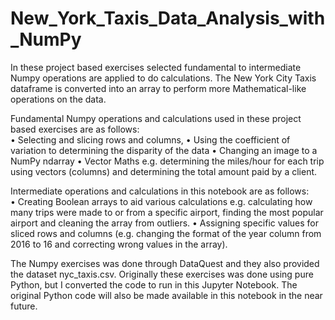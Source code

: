# New_York_Taxis_Data_Analysis_with_NumPy
In these project based exercises selected fundamental to intermediate Numpy operations are applied to do calculations.  The New York City Taxis dataframe is converted into an array to perform more Mathematical-like operations on the data.  

Fundamental Numpy operations and calculations used in these project based exercises are as follows:  
•	Selecting and slicing rows and columns, 
•	Using the coefficient of variation to determining the disparity of the data
•	Changing an image to a NumPy ndarray
•	Vector Maths e.g. determining the miles/hour for each trip using vectors (columns) and determining the total amount paid by a client. 

Intermediate operations and calculations in this notebook are as follows:  
•	Creating Boolean arrays to aid various calculations e.g. calculating how many trips were made to or from a specific airport, finding the most popular airport and cleaning the array from outliers.
•	Assigning specific values for sliced rows and columns (e.g. changing the format of the year column from 2016 to 16 and correcting wrong values in the array). 

The Numpy exercises was done through DataQuest and they also provided the dataset nyc_taxis.csv.  Originally these exercises was done using pure Python, but I converted the code to run in this Jupyter Notebook.  The original Python code will also be made available in this notebook in the near future. 

